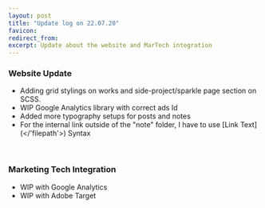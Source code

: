 ```yaml
---
layout: post
title: "Update log on 22.07.20"
favicon:
redirect_from: 
excerpt: Update about the website and MarTech integration
---
```



### Website Update

- Adding grid stylings on works and side-project/sparkle page section on SCSS. 
- WIP Google Analytics library with correct ads Id
- Added more typography setups for posts and notes
- For the internal link outside of the "note" folder, I have to use \[Link Text\]\(\<\/'filepath'\>\) Syntax

<br/>

### Marketing Tech Integration

- WIP with Google Analytics
- WIP with Adobe Target
